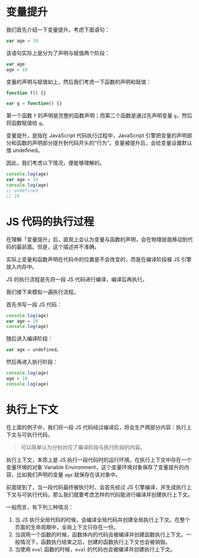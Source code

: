 # 变量提升

我们首先介绍一下变量提升。考虑下面语句：

```js
var age = 19
```

该语句实际上是分为了声明与赋值两个阶段：

```js
var age
age = 19
```

变量的声明与赋值如上，然后我们考虑一下函数的声明和赋值：

```js
function f() {}

var g = function() {}
```

第一个函数 `f` 的声明是完整的函数声明；而第二个函数是通过先声明变量 `g`，然后将函数赋值给 `g`。

变量提升，是指在 JavaScript 代码执⾏过程中，JavaScript 引擎把变量的声明部分和函数的声明部分提升到代码开头的“⾏为”。变量被提升后，会给变量设置默认值 undefined。

因此，我们考虑以下情况，便能够理解的。

```js
console.log(age)
var age = 19
console.log(age)
// undefined
// 19
```

# JS 代码的执行过程

在理解「变量提升」后，直观上会认为变量与函数的声明，会在物理层面移动到代码的最前面。但是，这个描述并不准确。

实际上变量和函数声明在代码中的位置是不会改变的，而是在编译阶段被 JS 引擎放入内存中。

JS 的执行流程是先将一段 JS 代码进行编译，编译后再执行。

我们接下来模拟一遍执行流程。

首先书写一段 JS 代码：

```js
console.log(age)
var age = 19
console.log(age)
```

随后进入编译阶段：

```js
var age = undefined。
```

然后再进入执行阶段：

```js
console.log(age)
age = 19
console.log(age)
```

# 执行上下文

在上面的例子中，我们将一段 JS 代码经过编译后，将会生产两部分内容：执行上下文与可执行代码。

> 可以简单认为分别对应了编译阶段与执行阶段的内容。

执行上下文，本质上是 JS 执行一段代码时的运行环境。在执行上下文中存在一个变量环境的对象 Variable Environment，这个变量环境对象保存了变量提升的内容，比如我们声明的变量 `age` 就保存在该对象中。

前面提到了，当一段代码最终被执行时，会首先经过 JS 引擎编译，并生成执行上下文与可执行代码。那么我们就要考虑怎样的代码能进行编译并创建执行上下文。

一般而言，有下列三种情况：

1. 当 JS 执行全局代码的时候，会编译全局代码并创建全局执行上下文。在整个页面的生命周期中，全局上下文只存在一份。
2. 当调用一个函数的时候，函数体内的代码会被编译并创建函数执行上下文。一般情况下，函数执行结束之后，创建的函数执行上下文也会被销毁。
3. 当使用 `eval` 函数的时候，`eval` 的代码也会被编译并创建执行上下文。


